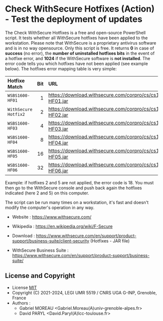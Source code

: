 # Check WithSecure Hotfixes (Action) - Test the deployment of updates

The Check WithSecure Hotfixes is a free and open-source PowerShell script.
It tests whether all WithSecure hotfixes have been applied to the workstation.
Please note that WithSecure is a proprietary antivirus software and is in no way opensource.
Only this script is free.
It returns **0** in case of **success** (no error),
the **number of uninstalled hotfixes bits** in the event of a hotfixe error,
and **1024** if the WithSecure software is **not installed**.
The error code tells you which hotfixes have not been applied (see example below).
The hotfixes error mapping table is very simple:

 | Hotfixe Match        | Bit | URL                                                                 |
 |:-------------------- | ---:|:------------------------------------------------------------------- |
 | `WSBS1600-HF01`      |   1 | https://download.withsecure.com/corpro/cs/cs16.00/WSBS1600-HF01.jar |
 | `WithSecure Hotfix2` |   2 | https://download.withsecure.com/corpro/cs/cs16.00/WSBS1600-HF02.jar |
 | `WSBS1600-HF03`      |   4 | https://download.withsecure.com/corpro/cs/cs16.00/WSBS1600-HF03.jar |
 | `WSBS1600-HF04`      |   8 | https://download.withsecure.com/corpro/cs/cs16.00/WSBS1600-HF04.jar |
 | `WSBS1600-HF05`      |  16 | https://download.withsecure.com/corpro/cs/cs16.00/WSBS1600-HF05.jar |
 | `WSBS1600-HF06`      |  32 | https://download.withsecure.com/corpro/cs/cs16.00/WSBS1600-HF06.jar |

Example: if hotfixes 2 and 5 are not applied, the error code is 18.
You must then go to the WithSecure console and push back again the hotfixes indicated (here 2 and 5) on this computer.

The script can be run many times on a workstation,
it's fast and doesn't modify the computer's operation in any way.

* Website : https://www.withsecure.com/
* Wikipedia : https://en.wikipedia.org/wiki/F-Secure

* Download : https://www.withsecure.com/en/support/product-support/business-suite/client-security (Hotfixes - JAR file)
* WithSecure Business Suite : https://www.withsecure.com/en/support/product-support/business-suite/


## License and Copyright

* License [MIT](../LICENSE.md)
* Copyright (C) 2021-2024, LEGI UMR 5519 / CNRS UGA G-INP, Grenoble, France
* Authors :
    * Gabriel MOREAU <Gabriel.Moreau(A)univ-grenoble-alpes.fr>
    * David PARYL <David.Paryl(A)lcc-toulouse.fr>
